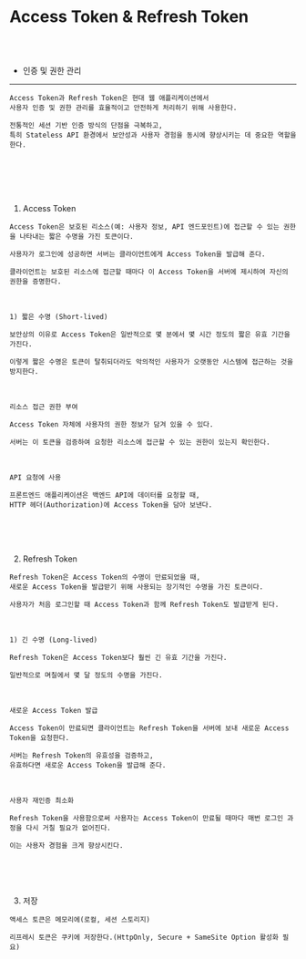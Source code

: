 # Access Token & Refresh Token

<br />
<br />

* 인증 및 권한 관리
---

```
Access Token과 Refresh Token은 현대 웹 애플리케이션에서
사용자 인증 및 권한 관리를 효율적이고 안전하게 처리하기 위해 사용한다.

전통적인 세션 기반 인증 방식의 단점을 극복하고,
특히 Stateless API 환경에서 보안성과 사용자 경험을 동시에 향상시키는 데 중요한 역할을 한다.
```

<br />
<br />
<br />
<br />

1. Access Token

```
Access Token은 보호된 리소스(예: 사용자 정보, API 엔드포인트)에 접근할 수 있는 권한을 나타내는 짧은 수명을 가진 토큰이다.

사용자가 로그인에 성공하면 서버는 클라이언트에게 Access Token을 발급해 준다.

클라이언트는 보호된 리소스에 접근할 때마다 이 Access Token을 서버에 제시하여 자신의 권한을 증명한다.
```

<br />

`1) 짧은 수명 (Short-lived)`

```
보안상의 이유로 Access Token은 일반적으로 몇 분에서 몇 시간 정도의 짧은 유효 기간을 가진다.

이렇게 짧은 수명은 토큰이 탈취되더라도 악의적인 사용자가 오랫동안 시스템에 접근하는 것을 방지한다.
```

<br />

`리소스 접근 권한 부여`

```
Access Token 자체에 사용자의 권한 정보가 담겨 있을 수 있다.

서버는 이 토큰을 검증하여 요청한 리소스에 접근할 수 있는 권한이 있는지 확인한다.
```

<br />

`API 요청에 사용`

```
프론트엔드 애플리케이션은 백엔드 API에 데이터를 요청할 때,
HTTP 헤더(Authorization)에 Access Token을 담아 보낸다.
```

<br />
<br />
<br />

2. Refresh Token

```
Refresh Token은 Access Token의 수명이 만료되었을 때,
새로운 Access Token을 발급받기 위해 사용되는 장기적인 수명을 가진 토큰이다.

사용자가 처음 로그인할 때 Access Token과 함께 Refresh Token도 발급받게 된다.
```

<br />

`1) 긴 수명 (Long-lived)` 

```
Refresh Token은 Access Token보다 훨씬 긴 유효 기간을 가진다.

일반적으로 며칠에서 몇 달 정도의 수명을 가진다.
```

<br />

`새로운 Access Token 발급`

```
Access Token이 만료되면 클라이언트는 Refresh Token을 서버에 보내 새로운 Access Token을 요청한다.

서버는 Refresh Token의 유효성을 검증하고,
유효하다면 새로운 Access Token을 발급해 준다.
```

<br />

`사용자 재인증 최소화`

```
Refresh Token을 사용함으로써 사용자는 Access Token이 만료될 때마다 매번 로그인 과정을 다시 거칠 필요가 없어진다.

이는 사용자 경험을 크게 향상시킨다.
```

<br />
<br />
<br />

3. 저장

```
액세스 토큰은 메모리에(로컬, 세션 스토리지)

리프레시 토큰은 쿠키에 저장한다.(HttpOnly, Secure + SameSite Option 활성화 필요) 
```
